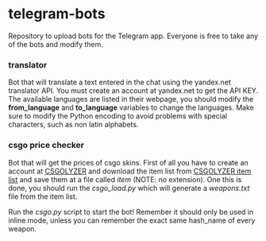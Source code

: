 # telegram-bots

Repository to upload bots for the Telegram app. Everyone is free to take any of the bots and modify them.

### translator

Bot that will translate a text entered in the chat using the yandex.net translator API.
You must create an account at yandex.net to get the API KEY. The available languages are listed in their webpage, you should modify the **from_language** and **to_language** variables to change the languages. Make sure to modify the Python encoding to avoid problems with special characters, such as non latin alphabets.

### csgo price checker

Bot that will get the prices of csgo skins.
First of all you have to create an account at [CSGOLYZER](http://csgolyzer.com/) and download the item list from [CSGOLYZER item list](http://csgolyzer.com/api/items?api_key={your_api_key}) and save them at a file called *item* (NOTE: no extension).
One this is done, you should run the *csgo_load.py* which will generate a *weapons.txt* file from the item list.

Run the *csgo.py* script to start the bot! Remember it should only be used in inline mode, unless you can remember the exact same hash_name of every weapon.

